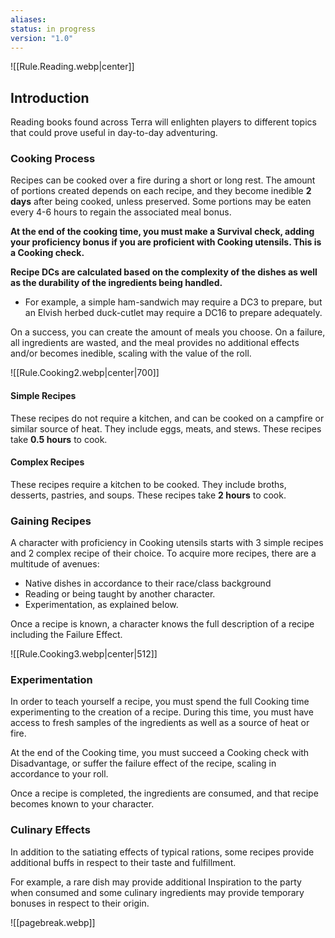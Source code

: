```yaml
---
aliases: 
status: in progress
version: "1.0"
---
```

![[Rule.Reading.webp|center]]
## Introduction
Reading books found across Terra will enlighten players to different topics that could prove useful in day-to-day adventuring.
### Cooking Process
Recipes can be cooked over a fire during a short or long rest. The amount of portions created depends on each recipe, and they become inedible **2 days** after being cooked, unless preserved. Some portions may be eaten every 4-6 hours to regain the associated meal bonus.

**At the end of the cooking time, you must make a Survival check, adding your proficiency bonus if you are proficient with Cooking utensils. This is a Cooking check.**

**Recipe DCs are calculated based on the complexity of the dishes as well as the durability of the ingredients being handled.**
- For example, a simple ham-sandwich may require a DC3 to prepare, but an Elvish herbed duck-cutlet may require a DC16 to prepare adequately.

On a success, you can create the amount of meals you choose. On a failure, all ingredients are wasted, and the meal provides no additional effects and/or becomes inedible, scaling with the value of the roll.

![[Rule.Cooking2.webp|center|700]]
#### Simple Recipes
These recipes do not require a kitchen, and can be cooked on a campfire or similar source of heat. They include eggs, meats, and stews. These recipes take **0.5 hours** to cook.
#### Complex Recipes
These recipes require a kitchen to be cooked. They include broths, desserts, pastries, and soups. These recipes take **2 hours** to cook.
### Gaining Recipes
A character with proficiency in Cooking utensils starts with 3 simple recipes and 2 complex recipe of their choice. To acquire more recipes, there are a multitude of avenues:
- Native dishes in accordance to their race/class background
- Reading or being taught by another character.
- Experimentation, as explained below.

Once a recipe is known, a character knows the full description of a recipe including the Failure Effect.

![[Rule.Cooking3.webp|center|512]]
### Experimentation
In order to teach yourself a recipe, you must spend the full Cooking time experimenting to the creation of a recipe. During this time, you must have access to fresh samples of the ingredients as well as a source of heat or fire.

At the end of the Cooking time, you must succeed a Cooking check with Disadvantage, or suffer the failure effect of the recipe, scaling in accordance to your roll.

Once a recipe is completed, the ingredients are consumed, and that recipe becomes known to your character.
### Culinary Effects
In addition to the satiating effects of typical rations, some recipes provide additional buffs in respect to their taste and fulfillment.

For example, a rare dish may provide additional Inspiration to the party when consumed and some culinary ingredients may provide temporary bonuses in respect to their origin.

![[pagebreak.webp]]